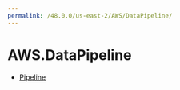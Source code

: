 ```yaml
---
permalink: /48.0.0/us-east-2/AWS/DataPipeline/
---
```


# AWS.DataPipeline



* [Pipeline](Pipeline.md)
